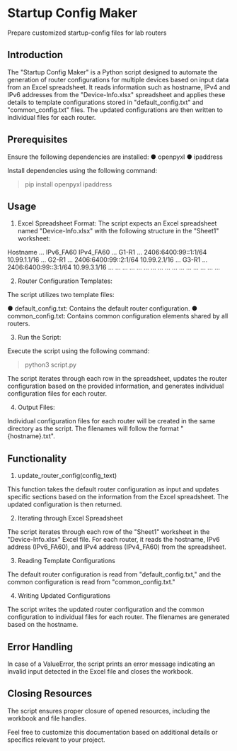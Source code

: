 Startup Config Maker
====================
Prepare customized startup-config files for lab routers

Introduction
------------
The "Startup Config Maker" is a Python script designed to automate the generation of router configurations for multiple devices based on input data from an Excel spreadsheet. It reads information such as hostname, IPv4 and IPv6 addresses from the "Device-Info.xlsx" spreadsheet and applies these details to template configurations stored in "default_config.txt" and "common_config.txt" files. The updated configurations are then written to individual files for each router.

Prerequisites
-------------
Ensure the following dependencies are installed:
● openpyxl
● ipaddress

Install dependencies using the following command:
> pip install openpyxl ipaddress

Usage
-----
1. Excel Spreadsheet Format:
The script expects an Excel spreadsheet named "Device-Info.xlsx" with the following structure in the "Sheet1" worksheet:

Hostname	...	    IPv6_FA60		        IPv4_FA60	    ...
G1-R1		...	    2406:6400:99::1:1/64	10.99.1.1/16	...
G2-R1		...	    2406:6400:99::2:1/64	10.99.2.1/16	...
G3-R1		...	    2406:6400:99::3:1/64	10.99.3.1/16	...
...		    ...	    ...			            ...		        ...
...		    ...	    ...			            ...		        ...
...		    ...	    ...			            ...		        ...

2. Router Configuration Templates:

The script utilizes two template files:

● default_config.txt: Contains the default router configuration.
● common_config.txt: Contains common configuration elements shared by all routers.

3. Run the Script:

Execute the script using the following command:
> python3 script.py

The script iterates through each row in the spreadsheet, updates the router configuration based on the provided information, and generates individual configuration files for each router.

4. Output Files:

Individual configuration files for each router will be created in the same directory as the script. The filenames will follow the format "{hostname}.txt".

Functionality
-------------
1. update_router_config(config_text)

This function takes the default router configuration as input and updates specific sections based on the information from the Excel spreadsheet. The updated configuration is then returned.

2. Iterating through Excel Spreadsheet

The script iterates through each row of the "Sheet1" worksheet in the "Device-Info.xlsx" Excel file. For each router, it reads the hostname, IPv6 address (IPv6_FA60), and IPv4 address (IPv4_FA60) from the spreadsheet.

3. Reading Template Configurations

The default router configuration is read from "default_config.txt," and the common configuration is read from "common_config.txt."

4. Writing Updated Configurations

The script writes the updated router configuration and the common configuration to individual files for each router. The filenames are generated based on the hostname.

Error Handling
--------------
In case of a ValueError, the script prints an error message indicating an invalid input detected in the Excel file and closes the workbook.

Closing Resources
-----------------
The script ensures proper closure of opened resources, including the workbook and file handles.


Feel free to customize this documentation based on additional details or specifics relevant to your project.